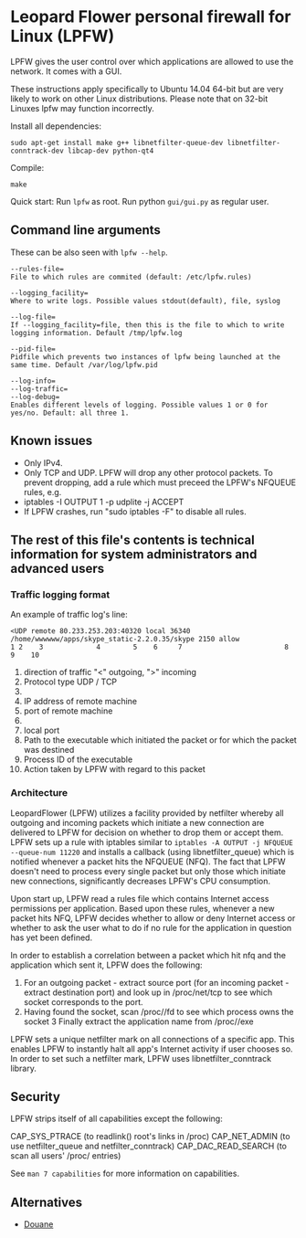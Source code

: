 # Leopard Flower personal firewall for Linux (LPFW)

LPFW gives the user control over which applications are allowed to use the
network.
It comes with a GUI.

These instructions apply specifically to Ubuntu 14.04 64-bit but are very
likely to work on other Linux distributions.
Please note that on 32-bit Linuxes lpfw may function incorrectly.

Install all dependencies:

```Shell
sudo apt-get install make g++ libnetfilter-queue-dev libnetfilter-conntrack-dev libcap-dev python-qt4
```

Compile:
```Shell
make
```

Quick start:
Run `lpfw` as root. Run python `gui/gui.py` as regular user.

## Command line arguments

These can be also seen with `lpfw --help`.

    --rules-file=
    File to which rules are commited (default: /etc/lpfw.rules)

    --logging_facility=
    Where to write logs. Possible values stdout(default), file, syslog

    --log-file=
    If --logging_facility=file, then this is the file to which to write logging information. Default /tmp/lpfw.log

    --pid-file=
    Pidfile which prevents two instances of lpfw being launched at the same time. Default /var/log/lpfw.pid

    --log-info=
    --log-traffic=
    --log-debug=
    Enables different levels of logging. Possible values 1 or 0 for yes/no. Default: all three 1.

## Known issues

* Only IPv4.
* Only TCP and UDP. LPFW will drop any other protocol packets. To prevent dropping, add a rule which must preceed the LPFW's NFQUEUE rules, e.g.
* iptables -I OUTPUT 1 -p udplite -j ACCEPT
* If LPFW crashes, run "sudo iptables -F" to disable all rules.



## The rest of this file's contents is technical information for system administrators and advanced users

### Traffic logging format

An example of traffic log's line:

    <UDP remote 80.233.253.203:40320 local 36340   /home/wwwwww/apps/skype_static-2.2.0.35/skype 2150 allow
    1 2    3             4        5    6     7                         8                           9    10

1. direction of traffic "<" outgoing, ">" incoming
2. Protocol type UDP / TCP
3.
4. IP address of remote machine
5. port of remote machine
6.
7. local port
8. Path to the executable which initiated the packet or for which the packet was destined
9. Process ID of the executable
10. Action taken by LPFW with regard to this packet


### Architecture

LeopardFlower (LPFW) utilizes a facility provided by netfilter whereby all outgoing and incoming packets which initiate a new connection are delivered to LPFW for decision on whether to drop them or accept them. LPFW sets up a rule with iptables similar to
`iptables -A OUTPUT -j NFQUEUE --queue-num 11220`
and installs a callback (using libnetfilter_queue) which is notified whenever a packet hits the NFQUEUE (NFQ). The fact that LPFW doesn't need to process every single packet but only those which initiate new connections, significantly decreases LPFW's CPU consumption.

Upon start up, LPFW read a rules file which contains Internet access permissions per application. Based upon these rules, whenever a new packet hits NFQ, LPFW decides whether to allow or deny Internet access or whether to ask the user what to do if no rule for the application in question has yet been defined.

In order to establish a correlation between a packet which hit nfq and the application which sent it, LPFW does the following:

1. For an outgoing packet - extract source port  (for an incoming packet - extract destination port) and look up in /proc/net/tcp to see which socket corresponds to the port.
2. Having found the socket, scan /proc/<PID>/fd to see which process owns the socket
3 Finally extract the application name from /proc/<PID>/exe

LPFW sets a unique netfilter mark on all connections of a specific app. This enables LPFW to instantly halt all app's Internet activity if user chooses so. In order to set such a netfilter mark, LPFW uses libnetfilter_conntrack library.


## Security

LPFW strips itself of all capabilities except the following:

CAP_SYS_PTRACE (to readlink() root's links in /proc)
CAP_NET_ADMIN (to use netfilter_queue and netfilter_conntrack)
CAP_DAC_READ_SEARCH (to scan all users' /proc/ entries)

See `man 7 capabilities` for more information on capabilities.

## Alternatives

* [Douane](https://github.com/Douane/Douane)
